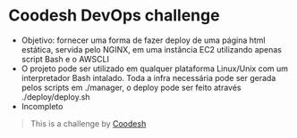 # Coodesh DevOps challenge
- Objetivo: fornecer uma forma de fazer deploy de uma página html estática, servida pelo NGINX, em uma instância EC2 utilizando apenas script Bash e o AWSCLI
- O projeto pode ser utilizado em qualquer plataforma Linux/Unix com um interpretador Bash intalado. Toda a infra necessária pode ser gerada pelos scripts em ./manager, o deploy pode ser feito através ./deploy/deploy.sh
- Incompleto

>  This is a challenge by [Coodesh](https://coodesh.com/)

